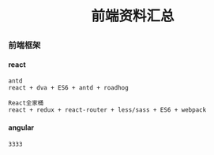 # <p align='center'>前端资料汇总</p>

### 前端框架
#### react
```
antd
react + dva + ES6 + antd + roadhog
```
```
React全家桶
react + redux + react-router + less/sass + ES6 + webpack  
```
#### angular

```
3333
```
    
        

        







